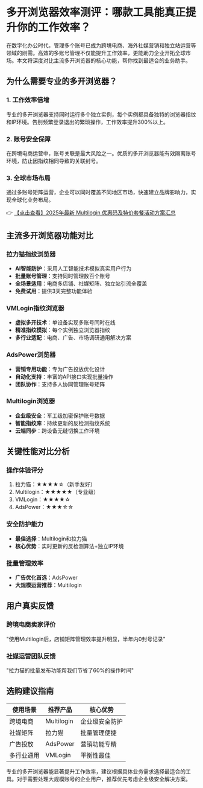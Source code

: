 # 多开浏览器效率测评：哪款工具能真正提升你的工作效率？

在数字化办公时代，管理多个账号已成为跨境电商、海外社媒营销和独立站运营等领域的刚需。高效的多账号管理不仅能提升工作效率，更能助力企业开拓全球市场。本文将深度对比主流多开浏览器的核心功能，帮你找到最适合的业务助手。

## 为什么需要专业的多开浏览器？

### 1. 工作效率倍增
专业的多开浏览器支持同时运行多个独立实例，每个实例都具备独特的浏览器指纹和IP环境。告别频繁登录退出的繁琐操作，工作效率提升300%以上。

### 2. 账号安全保障
在跨境电商运营中，账号关联是最大风险之一。优质的多开浏览器能有效隔离账号环境，防止因指纹相同导致的关联封号。

### 3. 全球市场布局
通过多账号矩阵运营，企业可以同时覆盖不同地区市场，快速建立品牌影响力，实现全球化业务布局。

👉 [【点击查看】2025年最新 Multilogin 优惠码及特价套餐活动方案汇总](https://bit.ly/multIlogin)

## 主流多开浏览器功能对比

### 拉力猫指纹浏览器
- **AI智能防护**：采用人工智能技术模拟真实用户行为
- **批量账号管理**：支持同时管理数百个账号
- **全场景适用**：电商多店铺、社媒矩阵、独立站引流全覆盖
- **免费试用**：提供3天完整功能体验

### VMLogin指纹浏览器
- **虚拟多开技术**：单设备实现多账号同时在线
- **精准指纹模拟**：每个实例独立浏览器指纹
- **多行业适配**：电商、广告、市场调研通用解决方案

### AdsPower浏览器
- **营销专用功能**：专为广告投放优化设计
- **自动化支持**：丰富的API接口实现批量操作
- **团队协作**：支持多人协同管理账号矩阵

### Multilogin浏览器
- **企业级安全**：军工级加密保护账号数据
- **智能指纹库**：持续更新的反检测指纹系统
- **云端同步**：跨设备无缝切换工作环境

## 关键性能对比分析

### 操作体验评分
1. 拉力猫：★★★★☆（新手友好）
2. Multilogin：★★★★★（专业级）
3. VMLogin：★★★★☆
4. AdsPower：★★★☆☆

### 安全防护能力
- **最佳选择**：Multilogin和拉力猫
- **核心优势**：实时更新的反检测算法+独立IP环境

### 批量管理效率
- **广告优化首选**：AdsPower
- **大规模运营推荐**：Multilogin

## 用户真实反馈

### 跨境电商卖家评价
"使用Multilogin后，店铺矩阵管理效率提升明显，半年内0封号记录"

### 社媒运营团队反馈
"拉力猫的批量发布功能帮我们节省了60%的操作时间"

## 选购建议指南

| 使用场景       | 推荐产品          | 核心优势               |
|----------------|-------------------|------------------------|
| 跨境电商       | Multilogin        | 企业级安全防护         |
| 社媒矩阵       | 拉力猫            | 批量管理便捷           |
| 广告投放       | AdsPower          | 营销功能专精           |
| 多行业通用     | VMLogin           | 平衡性最佳             |

专业的多开浏览器能显著提升工作效率，建议根据具体业务需求选择最适合的工具。对于需要处理大规模账号的企业用户，推荐优先考虑企业级安全解决方案。